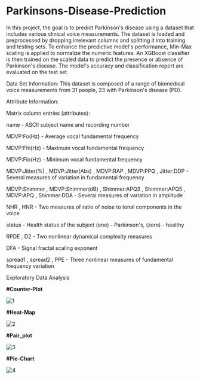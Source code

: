 # Parkinsons-Disease-Prediction
In this project, the goal is to predict Parkinson's disease using a dataset that includes various clinical voice measurements. The dataset is loaded and preprocessed by dropping irrelevant columns and splitting it into training and testing sets. To enhance the predictive model's performance, Min-Max scaling is applied to normalize the numeric features. An XGBoost classifier is then trained on the scaled data to predict the presence or absence of Parkinson's disease. The model's accuracy and classification report are evaluated on the test set. 

Data Set Information:
This dataset is composed of a range of biomedical voice measurements from 31 people, 23 with Parkinson's disease (PD). 

Attribute Information:

Matrix column entries (attributes):

name - ASCII subject name and recording number

MDVP:Fo(Hz) - Average vocal fundamental frequency

MDVP:Fhi(Hz) - Maximum vocal fundamental frequency

MDVP:Flo(Hz) - Minimum vocal fundamental frequency

MDVP:Jitter(%) , MDVP:Jitter(Abs) , MDVP:RAP , MDVP:PPQ , Jitter:DDP - Several measures of variation in fundamental frequency

MDVP:Shimmer , MDVP:Shimmer(dB) , Shimmer:APQ3 , Shimmer:APQ5 , MDVP:APQ , Shimmer:DDA - Several measures of variation in amplitude

NHR , HNR - Two measures of ratio of noise to tonal components in the voice

status - Health status of the subject (one) - Parkinson's, (zero) - healthy

RPDE , D2 - Two nonlinear dynamical complexity measures

DFA - Signal fractal scaling exponent

spread1 , spread2 , PPE - Three nonlinear measures of fundamental frequency variation

Exploratory Data Analysis

**#Counter-Plot**

![1](https://github.com/Xvedk/Parkinsons-Disease-Prediction/assets/124188416/2137b8b9-1034-4c0e-9703-2b3c5a27c425)

**#Heat-Map**

![2](https://github.com/Xvedk/Parkinsons-Disease-Prediction/assets/124188416/91242bae-67d8-44e7-96e1-e86818dc5bfa)

**#Pair_plot**

![3](https://github.com/Xvedk/Parkinsons-Disease-Prediction/assets/124188416/90f14aaa-cb9b-4cf4-8a26-dde4c86c8289)

**#Pie-Chart**

![4](https://github.com/Xvedk/Parkinsons-Disease-Prediction/assets/124188416/dd4d7a2d-88c6-4727-aef8-55124288390c)



